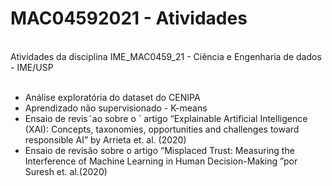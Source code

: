  
# MAC04592021  - Atividades
<br />
Atividades da disciplina IME_MAC0459_21 - Ciência e Engenharia de dados  - IME/USP
<br />
<br />

* Análise exploratória do dataset do CENIPA
* Aprendizado não supervisionado - K-means
* Ensaio de revis˜ao sobre o ´
artigo “Explainable Artificial Intelligence (XAI): Concepts, taxonomies,
opportunities and challenges toward responsible AI” by Arrieta et. al. (2020)
* Ensaio  de revisão sobre o artigo “Misplaced Trust: Measuring the Interference of Machine Learning in Human
Decision-Making ”por Suresh et. al.(2020)

